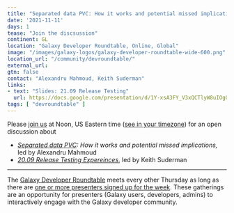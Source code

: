 ```yaml
---
title: "Separated data PVC: How it works and potential missed implications; and 21.09 Release Testing"
date: '2021-11-11'
days: 1
tease: "Join the discsussion"
continent: GL
location: "Galaxy Developer Roundtable, Online, Global"
image: "/images/galaxy-logos/galaxy-developer-roundtable-wide-600.png"
location_url: "/community/devroundtable/"
external_url:
gtn: false
contact: "Alexandru Mahmoud, Keith Suderman"
links:
- text: "Slides: 21.09 Release Testing"
  url: https://docs.google.com/presentation/d/1Y-xsA3FY_V3xQCTlyW8uIOg08rUPnC7C8njRI3Z8zkA/edit#slide=id.gc2a6ff74d4_0_0
tags: [ "devroundtable" ]
---
```


Please <a href="https://psu.zoom.us/j/92752763386">join us</a> at Noon, US Eastern time (<a href="https://www.timeanddate.com/worldclock/fixedtime.html?msg=Galaxy+Developer+Roundtable&iso=20211111T12&p1=179&ah=1">see in your timezone</a>) for an open discussion about

* *[Separated data PVC](https://github.com/galaxyproject/galaxy/pull/12345): How it works and potential missed implications,* led by Alexandru Mahmoud
* *[20.09 Release Testing Expereinces](https://docs.google.com/presentation/d/1Y-xsA3FY_V3xQCTlyW8uIOg08rUPnC7C8njRI3Z8zkA/edit#slide=id.gc2a6ff74d4_0_0)*, led by Keith Suderman

---

The [Galaxy Developer Roundtable](/community/devroundtable/) meets every other Thursday as long as there are [one or more presenters signed up for the week](https://bit.ly/gxdevroundtablepresent).  These gatherings are an opportunity for presenters (Galaxy users, developers, admins) to interactively engage with the Galaxy developer community.
